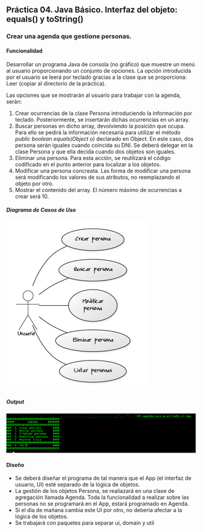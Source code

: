 ## Práctica 04. Java Básico. Interfaz del objeto: equals() y toString()
### Crear una agenda que gestione personas.

#### Funcionalidad

Desarrollar un programa Java de consola (no gráfico) que muestre un menú al usuario proporcionando un conjunto de opciones. La opción introducida por el usuario se leerá por teclado gracias a la clase que se proporciona: Leer (copiar al directorio de la práctica).

Las opciones que se mostrarán al usuario para trabajar con la agenda, serán:

1. Crear ocurrencias de la clase Persona introduciendo la información por teclado. Posteriormente, se insertarán dichas ocurrencias en un array.
2. Buscar personas en dicho array, devolviendo la posición que ocupa. Para ello se pedirá la información necesaria para utilizar el método *public boolean equals(Object o)* declarado en Object. En este caso, dos persona serán iguales cuando coincida su DNI. Se deberá delegar en la clase Persona y que ella decida cuando dos objetos son iguales.
3. Eliminar una persona. Para esta acción, se reutilizará el código codificado en el punto anterior para localizar a los objetos.
4. Modificar una persona concreata. Las forma de modificar una persona será modificando los valores de sus atributos, no reemplazando el objeto por otro.
5. Mostrar el contenido del array. El número máximo de ocurrencias a crear será 10.

##### Diagrama de Casos de Uso

![Diagrama de casos de uso](https://raw.githubusercontent.com/DavidContrerasICAI/javaCourseExamples/master/04.agenda/diagramaCasosUso.jpg)

##### Output

![Salida del programa](output.png)


#### Diseño

- Se deberá diseñar el programa de tal manera que el App (el interfaz de usuario, UI) esté separado de la lógica de objetos.
- La gestión de los objetos Persona, se realiazará en una clase de agregación llamada Agenda. Toda la funcionalidad a realizar sobre las personas no se programará en el App, estará programado en Agenda.
- Si el día de mañana cambia este UI por otro, no debería afectar a la lógica de los objetos.
- Se trabajará con paquetes para separar ui, domain y util

